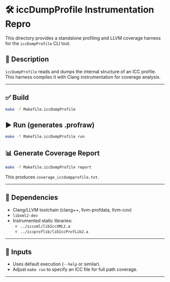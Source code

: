 # 🛠️ iccDumpProfile Instrumentation Repro

This directory provides a standalone profiling and LLVM coverage harness for the `iccDumpProfile` CLI tool.

## 📄 Description

`iccDumpProfile` reads and dumps the internal structure of an ICC profile. This harness compiles it with Clang instrumentation for coverage analysis.

---

## ✅ Build

```bash
make -f Makefile.iccDumpProfile
```

## ▶️ Run (generates .profraw)

```bash
make -f Makefile.iccDumpProfile run
```

## 📊 Generate Coverage Report

```bash
make -f Makefile.iccDumpProfile report
```

This produces `coverage_iccdumpprofile.txt`.

---

## 📁 Dependencies

- Clang/LLVM toolchain (clang++, llvm-profdata, llvm-cov)
- `libxml2-dev`
- Instrumented static libraries:
  - `../iccxml/libIccXML2.a`
  - `../iccproflib/libIccProfLib2.a`

---

## 🧪 Inputs

- Uses default execution (`--help` or similar).
- Adjust `make run` to specify an ICC file for full path coverage.

---
